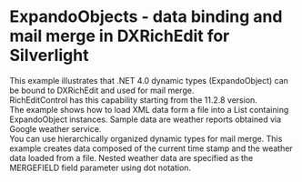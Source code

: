 # ExpandoObjects - data binding and mail merge in DXRichEdit for Silverlight


<p>This example illustrates that .NET 4.0 dynamic types (ExpandoObject) can be bound to DXRichEdit and used for mail merge. <br />
RichEditControl has this capability starting from the 11.2.8 version. <br />
The example shows how to load XML data form a file into a List<dynamic> containing ExpandoObject instances. Sample data are weather reports obtained via Google weather service. <br />
You can use hierarchically organized dynamic types for mail merge. This example creates data composed of the current time stamp and the weather data loaded from a file. Nested weather data are specified as the MERGEFIELD field parameter using dot notation.</p><br />


<br/>


